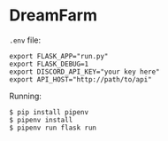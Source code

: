 # DreamFarm

`.env` file:
```
export FLASK_APP="run.py"
export FLASK_DEBUG=1
export DISCORD_API_KEY="your key here"
export API_HOST="http://path/to/api"
```

Running:
```
$ pip install pipenv
$ pipenv install
$ pipenv run flask run
```
